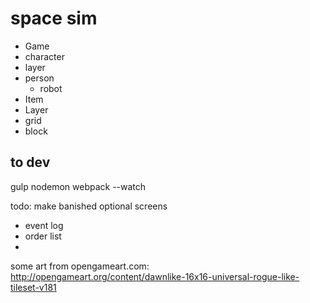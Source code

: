 # space sim

 * Game
  * character
   * layer
   * person
     * robot
  * Item
   * Layer
  * grid
   * block

## to dev

gulp nodemon
webpack --watch



todo:
make banished optional screens
 - event log
 - order list
 -


some art from opengameart.com:
http://opengameart.org/content/dawnlike-16x16-universal-rogue-like-tileset-v181
